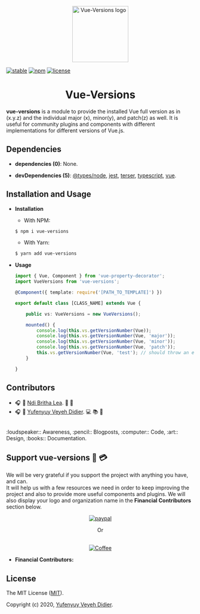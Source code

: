 <p align="center">
  <a href="#">
    <img width="150" src="https://raw.githubusercontent.com/yveyeh/vue-versions/master/assets/vue-versions-logo.png" alt="Vue-Versions logo">
  </a>
</p>

<p align="center">

  <!-- <a href="https://github.com/yveyeh/vue-versions/blob/master/LICENSE">
    <img src="https://raw.githubusercontent.com/yveyeh/vue-versions/master/assets/license-badge.png" alt="License">
  </a> -->

  [![stable](https://raw.githubusercontent.com/yveyeh/vue-versions/master/assets/stability-badge.png)](#)
  [![npm](https://raw.githubusercontent.com/yveyeh/vue-versions/master/assets/npm-version-badge.png)](#)
  [![license](https://raw.githubusercontent.com/yveyeh/vue-versions/master/assets/license-badge.png)](#)

</p>

<h1 align="center">Vue-Versions</h1>

**vue-versions** is a module to provide the installed Vue full version as in (x.y.z) and the individual major (x), minor(y), and patch(z) as well. It is useful for community plugins and components with different implementations for different versions of Vue.js.

## Dependencies

- **dependencies (0)**: None.

- **devDependencies (5)**: [@types/node](https://www.npmjs.com/package/@types/node), [jest](https://www.npmjs.com/package/jest), [terser](https://www.npmjs.com/package/terser), [typescript](https://www.npmjs.com/package/typescript), [vue](https://www.npmjs.com/package/vue).

## Installation and Usage

- **Installation**

    - With NPM:
    ```bash
    $ npm i vue-versions
    ```

    - With Yarn:
    ```bash
    $ yarn add vue-versions
    ```

- **Usage**

    ```ts
    import { Vue, Component } from 'vue-property-decorator';
    import VueVersions from 'vue-versions';

    @Component({ template: require('[PATH_TO_TEMPLATE]') })

    export default class [CLASS_NAME] extends Vue {

        public vs: VueVersions = new VueVersions();

        mounted() {
            console.log(this.vs.getVersionNumber(Vue));
            console.log(this.vs.getVersionNumber(Vue, 'major'));
            console.log(this.vs.getVersionNumber(Vue, 'minor'));
            console.log(this.vs.getVersionNumber(Vue, 'patch'));
            this.vs.getVersionNumber(Vue, 'test'); // should throw an error in the console.
        }

    }
    ```


## Contributors

- :headphones: :woman: [Ndi Britha Lea](https://github.com/NdiBrithaLea). :art: :loudspeaker:
- :headphones: :man: [Yufenyuy Veyeh Didier](https://github.com/yveyeh). :computer: :books: :pencil:

<br>
:loudspeaker:: Awareness, :pencil:: Blogposts, :computer:: Code, :art:: Design, :books:: Documentation. 


## Support vue-versions :gift: :credit_card:

We will be very grateful if you support the project with anything you have, and can.<br> It will help us with a few resources we need in order to keep improving the project and also to provide more useful components and plugins. We will also display your logo and organization name in the **Financial Contributors** section below. 

<div align="center">

[![paypal](https://raw.githubusercontent.com/yveyeh/vue-versions/master/assets/paypal-donate-button.png)](https://www.paypal.com/cgi-bin/webscr?cmd=_s-xclick&hosted_button_id=X42PBTBVWZSUJ)

Or<br><br>

[![Coffee](https://www.buymeacoffee.com/assets/img/custom_images/orange_img.png)](https://www.buymeacoffee.com/05tyxSJ)

</div>

- **Financial Contributors:**


<!-- <a href="https://www.paypal.com/cgi-bin/webscr?cmd=_s-xclick&hosted_button_id=X42PBTBVWZSUJ">
  <img src="https://raw.githubusercontent.com/yveyeh/vue-version/master/assets/paypal-donate-button.png" alt="Donate With PayPal" style="height: 41px !important;width: 174px !important;box-shadow: 0px 3px 2px 0px rgba(190, 190, 190, 0.5) !important;-webkit-box-shadow: 0px 3px 2px 0px rgba(190, 190, 190, 0.5) !important;" /></a> -->

<!-- <a href="https://www.buymeacoffee.com/05tyxSJ" target="_blank"><img src="https://www.buymeacoffee.com/assets/img/custom_images/orange_img.png" alt="Buy Me A Coffee" style="height: 41px !important;width: 174px !important;box-shadow: 0px 3px 2px 0px rgba(190, 190, 190, 0.5) !important;-webkit-box-shadow: 0px 3px 2px 0px rgba(190, 190, 190, 0.5) !important;" ></a> -->


## License

The MIT License ([MIT](https://github.com/yveyeh/vue-versions/blob/master/LICENSE)).

Copyright (c) 2020, [Yufenyuy Veyeh Didier](https://github.com/yveyeh).